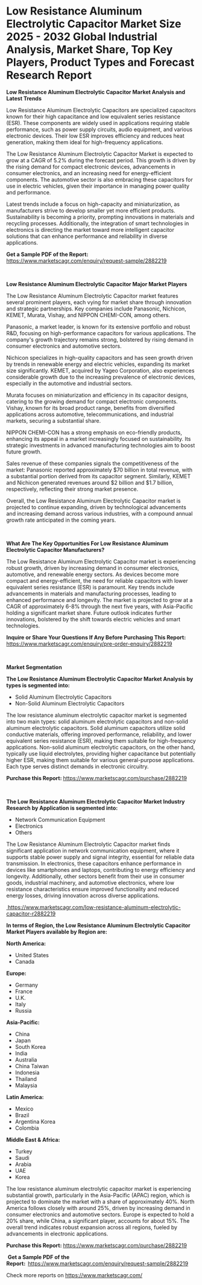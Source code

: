<p><h1>Low Resistance Aluminum Electrolytic Capacitor Market Size 2025 - 2032 Global Industrial Analysis, Market Share, Top Key Players, Product Types and Forecast Research Report</h1></p><p><strong>Low Resistance Aluminum Electrolytic Capacitor Market Analysis and Latest Trends</strong></p>
<p><p>Low Resistance Aluminum Electrolytic Capacitors are specialized capacitors known for their high capacitance and low equivalent series resistance (ESR). These components are widely used in applications requiring stable performance, such as power supply circuits, audio equipment, and various electronic devices. Their low ESR improves efficiency and reduces heat generation, making them ideal for high-frequency applications.</p><p>The Low Resistance Aluminum Electrolytic Capacitor Market is expected to grow at a CAGR of 5.2% during the forecast period. This growth is driven by the rising demand for compact electronic devices, advancements in consumer electronics, and an increasing need for energy-efficient components. The automotive sector is also embracing these capacitors for use in electric vehicles, given their importance in managing power quality and performance. </p><p>Latest trends include a focus on high-capacity and miniaturization, as manufacturers strive to develop smaller yet more efficient products. Sustainability is becoming a priority, prompting innovations in materials and recycling processes. Additionally, the integration of smart technologies in electronics is directing the market toward more intelligent capacitor solutions that can enhance performance and reliability in diverse applications.</p></p>
<p><strong>Get a Sample PDF of the Report:&nbsp;</strong> <a href="https://www.marketscagr.com/enquiry/request-sample/2882219?utm_campaign=2945&utm_medium=2&utm_source=Github&utm_content=ia&utm_term=13032025&utm_id=low-resistance-aluminum-electrolytic-capacitor">https://www.marketscagr.com/enquiry/request-sample/2882219</a></p>
<p>&nbsp;</p>
<p><strong>Low Resistance Aluminum Electrolytic Capacitor Major Market Players</strong></p>
<p><p>The Low Resistance Aluminum Electrolytic Capacitor market features several prominent players, each vying for market share through innovation and strategic partnerships. Key companies include Panasonic, Nichicon, KEMET, Murata, Vishay, and NIPPON CHEMI-CON, among others. </p><p>Panasonic, a market leader, is known for its extensive portfolio and robust R&D, focusing on high-performance capacitors for various applications. The company's growth trajectory remains strong, bolstered by rising demand in consumer electronics and automotive sectors. </p><p>Nichicon specializes in high-quality capacitors and has seen growth driven by trends in renewable energy and electric vehicles, expanding its market size significantly. KEMET, acquired by Yageo Corporation, also experiences considerable growth due to the increasing prevalence of electronic devices, especially in the automotive and industrial sectors.</p><p>Murata focuses on miniaturization and efficiency in its capacitor designs, catering to the growing demand for compact electronic components. Vishay, known for its broad product range, benefits from diversified applications across automotive, telecommunications, and industrial markets, securing a substantial share.</p><p>NIPPON CHEMI-CON has a strong emphasis on eco-friendly products, enhancing its appeal in a market increasingly focused on sustainability. Its strategic investments in advanced manufacturing technologies aim to boost future growth.</p><p>Sales revenue of these companies signals the competitiveness of the market: Panasonic reported approximately $70 billion in total revenue, with a substantial portion derived from its capacitor segment. Similarly, KEMET and Nichicon generated revenues around $2 billion and $1.7 billion, respectively, reflecting their strong market presence.</p><p>Overall, the Low Resistance Aluminum Electrolytic Capacitor market is projected to continue expanding, driven by technological advancements and increasing demand across various industries, with a compound annual growth rate anticipated in the coming years.</p></p>
<p>&nbsp;</p>
<p><strong>What Are The Key Opportunities For Low Resistance Aluminum Electrolytic Capacitor Manufacturers?</strong></p>
<p><p>The Low Resistance Aluminum Electrolytic Capacitor market is experiencing robust growth, driven by increasing demand in consumer electronics, automotive, and renewable energy sectors. As devices become more compact and energy-efficient, the need for reliable capacitors with lower equivalent series resistance (ESR) is paramount. Key trends include advancements in materials and manufacturing processes, leading to enhanced performance and longevity. The market is projected to grow at a CAGR of approximately 6-8% through the next five years, with Asia-Pacific holding a significant market share. Future outlook indicates further innovations, bolstered by the shift towards electric vehicles and smart technologies.</p></p>
<p><strong>Inquire or Share Your Questions If Any Before Purchasing This Report:</strong> <a href="https://www.marketscagr.com/enquiry/pre-order-enquiry/2882219?utm_campaign=2945&utm_medium=2&utm_source=Github&utm_content=ia&utm_term=13032025&utm_id=low-resistance-aluminum-electrolytic-capacitor">https://www.marketscagr.com/enquiry/pre-order-enquiry/2882219</a></p>
<p>&nbsp;</p>
<p><strong>Market Segmentation</strong></p>
<p><strong>The Low Resistance Aluminum Electrolytic Capacitor Market Analysis by types is segmented into:</strong></p>
<p><ul><li>Solid Aluminum Electrolytic Capacitors</li><li>Non-Solid Aluminum Electrolytic Capacitors</li></ul></p>
<p><p>The low resistance aluminum electrolytic capacitor market is segmented into two main types: solid aluminum electrolytic capacitors and non-solid aluminum electrolytic capacitors. Solid aluminum capacitors utilize solid conductive materials, offering improved performance, reliability, and lower equivalent series resistance (ESR), making them suitable for high-frequency applications. Non-solid aluminum electrolytic capacitors, on the other hand, typically use liquid electrolytes, providing higher capacitance but potentially higher ESR, making them suitable for various general-purpose applications. Each type serves distinct demands in electronic circuitry.</p></p>
<p><strong>Purchase this Report:&nbsp;</strong><a href="https://www.marketscagr.com/purchase/2882219?utm_campaign=2945&utm_medium=2&utm_source=Github&utm_content=ia&utm_term=13032025&utm_id=low-resistance-aluminum-electrolytic-capacitor">https://www.marketscagr.com/purchase/2882219</a></p>
<p>&nbsp;</p>
<p><strong>The Low Resistance Aluminum Electrolytic Capacitor Market Industry Research by Application is segmented into:</strong></p>
<p><ul><li>Network Communication Equipment</li><li>Electronics</li><li>Others</li></ul></p>
<p><p>The Low Resistance Aluminum Electrolytic Capacitor market finds significant application in network communication equipment, where it supports stable power supply and signal integrity, essential for reliable data transmission. In electronics, these capacitors enhance performance in devices like smartphones and laptops, contributing to energy efficiency and longevity. Additionally, other sectors benefit from their use in consumer goods, industrial machinery, and automotive electronics, where low resistance characteristics ensure improved functionality and reduced energy losses, driving innovation across diverse applications.</p></p>
<p><a href="https://www.marketscagr.com/low-resistance-aluminum-electrolytic-capacitor-r2882219?utm_campaign=2945&utm_medium=2&utm_source=Github&utm_content=ia&utm_term=13032025&utm_id=low-resistance-aluminum-electrolytic-capacitor">&nbsp;https://www.marketscagr.com/low-resistance-aluminum-electrolytic-capacitor-r2882219</a></p>
<p><strong>In terms of Region, the Low Resistance Aluminum Electrolytic Capacitor Market Players available by Region are:</strong></p>
<p>
    <p> <strong> North America: </strong>
        <ul>
            <li>United States</li>
            <li>Canada</li>
        </ul>
        </p> 
    <p> <strong> Europe: </strong>
        <ul>
            <li>Germany</li>
            <li>France</li>
            <li>U.K.</li>
            <li>Italy</li>
            <li>Russia</li>
        </ul>
        </p> 
    <p> <strong> Asia-Pacific: </strong>
        <ul>
            <li>China</li>
            <li>Japan</li>
            <li>South Korea</li>
            <li>India</li>
            <li>Australia</li>
            <li>China Taiwan</li>
            <li>Indonesia</li>
            <li>Thailand</li>
            <li>Malaysia</li>
        </ul>
        </p> 
    <p> <strong> Latin America: </strong>
        <ul>
            <li>Mexico</li>
            <li>Brazil</li>
            <li>Argentina Korea</li>
            <li>Colombia</li>
        </ul>
        </p> 
    <p> <strong> Middle East & Africa: </strong>
        <ul>
            <li>Turkey</li>
            <li>Saudi</li>
            <li>Arabia</li>
            <li>UAE</li>
            <li>Korea</li>
        </ul>
    </p>
    </p>
<p><p>The low resistance aluminum electrolytic capacitor market is experiencing substantial growth, particularly in the Asia-Pacific (APAC) region, which is projected to dominate the market with a share of approximately 40%. North America follows closely with around 25%, driven by increasing demand in consumer electronics and automotive sectors. Europe is expected to hold a 20% share, while China, a significant player, accounts for about 15%. The overall trend indicates robust expansion across all regions, fueled by advancements in electronic applications.</p></p>
<p><strong>Purchase this Report: </strong><a href="https://www.marketscagr.com/purchase/2882219?utm_campaign=2945&utm_medium=2&utm_source=Github&utm_content=ia&utm_term=13032025&utm_id=low-resistance-aluminum-electrolytic-capacitor">https://www.marketscagr.com/purchase/2882219</a></p>
<p>&nbsp;<strong>Get a Sample PDF of the Report:&nbsp;&nbsp;</strong><a href="https://www.marketscagr.com/enquiry/request-sample/2882219?utm_campaign=2945&utm_medium=2&utm_source=Github&utm_content=ia&utm_term=13032025&utm_id=low-resistance-aluminum-electrolytic-capacitor">https://www.marketscagr.com/enquiry/request-sample/2882219</a></p>
<p><strong></strong></p>
<p>Check more reports on <a href="https://www.marketscagr.com/?utm_campaign=2945&utm_medium=2&utm_source=Github&utm_content=ia&utm_term=13032025&utm_id=low-resistance-aluminum-electrolytic-capacitor">https://www.marketscagr.com/</a></p>